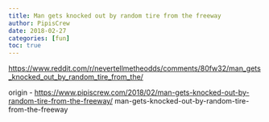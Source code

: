 ```yaml
---
title: Man gets knocked out by random tire from the freeway
author: PipisCrew
date: 2018-02-27
categories: [fun]
toc: true
---
```


https://www.reddit.com/r/nevertellmetheodds/comments/80fw32/man_gets_knocked_out_by_random_tire_from_the/

origin - https://www.pipiscrew.com/2018/02/man-gets-knocked-out-by-random-tire-from-the-freeway/ man-gets-knocked-out-by-random-tire-from-the-freeway